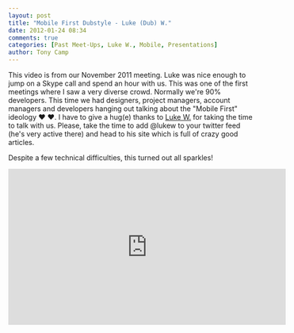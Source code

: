 ```yaml
---
layout: post
title: "Mobile First Dubstyle - Luke (Dub) W."
date: 2012-01-24 08:34
comments: true
categories: [Past Meet-Ups, Luke W., Mobile, Presentations]
author: Tony Camp
---
```


This video is from our November 2011 meeting. Luke was nice enough to jump on a Skype call and spend an hour with us. This was one of the first meetings where I saw a very diverse crowd. Normally we're 90% developers. This time we had designers, project managers, account managers and developers hanging out talking about the "Mobile First" ideology &#x2665; &#x2665;. I have to give a hug(e) thanks to <a href="http://www.lukew.com/" target="_new">Luke W.</a> for taking the time to talk with us. Please, take the time to add @lukew to your twitter feed (he's very active there) and head to his site which is full of crazy good articles.

Despite a few technical difficulties, this turned out all sparkles!
<iframe width="560" height="315" src="http://www.youtube.com/embed/WZ3nqj87NZ8" frameborder="0" allowfullscreen></iframe>
